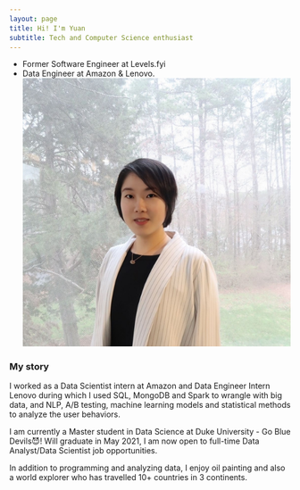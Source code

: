 ```yaml
---
layout: page
title: Hi! I'm Yuan 
subtitle: Tech and Computer Science enthusiast
---
```

- Former Software Engineer at Levels.fyi 
- Data Engineer at Amazon & Lenovo.
![Yuan](https://raw.githubusercontent.com/yuanfeng2/yuanfeng2.github.io/master/assets/img/600.jpg?style=centerme)

### My story

I worked as a Data Scientist intern at Amazon and Data Engineer Intern Lenovo during which I used SQL, MongoDB and Spark to wrangle with big data, and NLP, A/B testing, machine learning models and statistical methods to analyze the user behaviors.

I am currently a Master student in Data Science at Duke University - Go Blue Devils😈! Will graduate in May 2021, I am now open to full-time Data Analyst/Data Scientist job opportunities.

In addition to programming and analyzing data, I enjoy oil painting and also a world explorer who has travelled 10+ countries in 3 continents.
